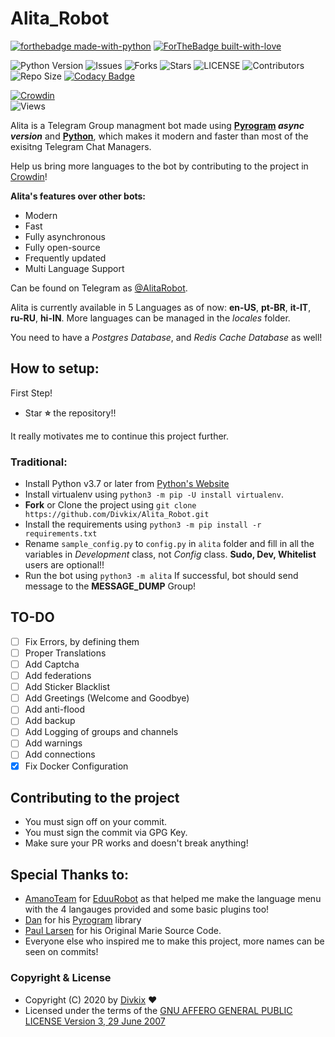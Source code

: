 # Alita_Robot

[![forthebadge made-with-python](http://ForTheBadge.com/images/badges/made-with-python.svg)](https://www.python.org/)
[![ForTheBadge built-with-love](http://ForTheBadge.com/images/badges/built-with-love.svg)](https://GitHub.com/Divkix/)</br>

![Python Version](https://img.shields.io/badge/python-3.7-green?style=for-the-badge&logo=appveyor)
![Issues](https://img.shields.io/github/issues/Divkix/Alita_Robot?style=for-the-badge&logo=appveyor)
![Forks](https://img.shields.io/github/forks/Divkix/Alita_Robot?style=for-the-badge&logo=appveyor)
![Stars](https://img.shields.io/github/stars/Divkix/Alita_Robot?style=for-the-badge&logo=appveyor)
![LICENSE](https://img.shields.io/github/license/Divkix/Alita_Robot?style=for-the-badge&logo=appveyor)
![Contributors](https://img.shields.io/github/contributors/Divkix/Alita_Robot?style=for-the-badge&logo=appveyor)
![Repo Size](https://img.shields.io/github/repo-size/Divkix/Alita_Robot?style=for-the-badge&logo=appveyor)
[![Codacy Badge](https://api.codacy.com/project/badge/Grade/4ed13d169d5246c983bfcbfa813b6194)](https://app.codacy.com/gh/Divkix/Alita_Robot?utm_source=github.com&utm_medium=referral&utm_content=Divkix/Alita_Robot&utm_campaign=Badge_Grade_Settings)</br>

[![Crowdin](https://badges.crowdin.net/alita_robot/localized.svg)](https://crowdin.com/project/alita_robot)</br>
![Views](https://hits.seeyoufarm.com/api/count/incr/badge.svg?url=https://github.com/Divkix/Alita_Robot&title=Profile%20Views)</br>


Alita is a Telegram Group managment bot made using **[Pyrogram](https://docs.pyrogram.org) _async version_** and **[Python](https://python.org)**, which makes it modern and faster than most of the exisitng Telegram Chat Managers.

Help us bring more languages to the bot by contributing to the project in [Crowdin](https://crowdin.com/project/alitarobot)!

**Alita's features over other bots:**
-   Modern
-   Fast
-   Fully asynchronous
-   Fully open-source
-   Frequently updated
-   Multi Language Support

Can be found on Telegram as [@AlitaRobot](https://t.me/AlitaRobot).

Alita is currently available in 5 Languages as of now: **en-US**, **pt-BR**, **it-IT**, **ru-RU**, **hi-IN**.
More languages can be managed in the _locales_ folder.

You need to have a *Postgres Database*, and *Redis Cache Database* as well!

## How  to setup:

First Step!
- Star **⭐** the repository!!

It really motivates me to continue this project further.

### Traditional:
- Install Python v3.7 or later from [Python's Website](https://python.org)
- Install virtualenv using `python3 -m pip -U install virtualenv`.
- **Fork** or Clone the project using `git clone https://github.com/Divkix/Alita_Robot.git`
- Install the requirements using `python3 -m pip install -r requirements.txt`
- Rename `sample_config.py` to `config.py` in `alita` folder and fill in all the variables in *Development* class, not *Config* class. **Sudo, Dev, Whitelist** users are optional!!
- Run the bot using `python3 -m alita`
If successful, bot should send message to the **MESSAGE_DUMP** Group!

## TO-DO
- [ ] Fix Errors, by defining them
- [ ] Proper Translations
- [ ] Add Captcha
- [ ] Add federations
- [ ] Add Sticker Blacklist
- [ ] Add Greetings (Welcome and Goodbye)
- [ ] Add anti-flood
- [ ] Add backup
- [ ] Add Logging of groups and channels
- [ ] Add warnings
- [ ] Add connections
- [x] Fix Docker Configuration

## Contributing to the project

- You must sign off on your commit.
- You must sign the commit via GPG Key.
- Make sure your PR works and doesn't break anything!

## Special Thanks to:
- [AmanoTeam](https://github.com/AmanoTeam/) for [EduuRobot](https://github.com/AmanoTeam/EduuRobot/tree/rewrite) as that helped me make the language menu with the 4 langauges provided and some basic plugins too!
- [Dan](https://github.com/delivrance) for his [Pyrogram](https://github.com/pyrogram) library
- [Paul Larsen](https://github.com/PaulSonOfLars) for his Original Marie Source Code.
- Everyone else who inspired me to make this project, more names can be seen on commits!

### Copyright & License

* Copyright (C) 2020 by [Divkix](https://github.com/Divkix) ❤️️
* Licensed under the terms of the [GNU AFFERO GENERAL PUBLIC LICENSE Version 3, 29 June 2007](https://github.com/Divkix/Alita_Robot/blob/master/LICENSE)
